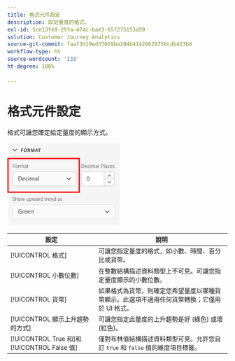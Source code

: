 ```yaml
---
title: 格式元件設定
description: 設定量度的格式。
exl-id: 5ce13fe9-29fa-474c-bae3-65f275153a59
solution: Customer Journey Analytics
source-git-commit: faaf3d19ed37019ba284b41420628750cdb413b8
workflow-type: ht
source-wordcount: '133'
ht-degree: 100%

---
```


# 格式元件設定

格式可讓您確定給定量度的顯示方式。

![格式設定](../assets/format-settings.png)

| 設定 | 說明 |
| --- | --- |
| [!UICONTROL 格式] | 可讓您指定量度的格式，如小數、時間、百分比或貨幣。 |
| [!UICONTROL 小數位數] | 在整數結構描述資料類型上不可見。可讓您指定量度顯示的小數位數。 |
| [!UICONTROL 貨幣] | 如果格式為貨幣，則確定您希望量度以哪種貨幣顯示。此選項不適用任何貨幣轉換；它僅用於 UI 格式。 |
| [!UICONTROL 顯示上升趨勢的方式] | 可讓您指定此量度的上升趨勢是好 (綠色) 或壞 (紅色)。 |
| [!UICONTROL True 和]和 [!UICONTROL False 值] | 僅對布林值結構描述資料類型可見。允許您自訂 `true` 和 `false` 值的維度項目標籤。 |
